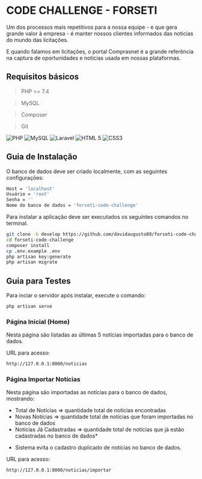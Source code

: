 # CODE CHALLENGE - FORSETI

Um dos processos mais repetitivos para a nossa equipe - e que gera grande valor à empresa - é manter nossos clientes informados das noticias do mundo das licitações.

E quando falamos em licitações, o portal Comprasnet é a grande referência na captura de oportunidades e notícias usada em nossas plataformas.

## Requisitos básicos

> PHP >= 7.4

> MySQL

> Composer

> Git

![PHP](https://img.shields.io/badge/PHP-777BB4?style=for-the-badge&logo=php&logoColor=white) ![MySQL](https://img.shields.io/badge/MySQL-00000F?style=for-the-badge&logo=mysql&logoColor=white) ![Laravel](https://img.shields.io/badge/Laravel-FF2D20?style=for-the-badge&logo=laravel&logoColor=white) ![HTML 5](https://img.shields.io/badge/HTML5-E34F26?style=for-the-badge&logo=html5&logoColor=white) ![CSS3](https://img.shields.io/badge/CSS3-1572B6?style=for-the-badge&logo=css3&logoColor=white)

## Guia de Instalação

O banco de dados deve ser criado localmente, com as seguintes configurações:

```sh
Host = 'localhost'
Usuário = 'root'
Senha = ''
Nome do banco de dados = 'forseti-code-challenge'
```

Para instalar a aplicação deve ser executados os seguintes comandos no terminal.

```sh
git clone -b develop https://github.com/davidaugusto89/forseti-code-challenge.git forseti-code-challenge
cd forseti-code-challenge
composer install
cp .env.example .env
php artisan key:generate
php artisan migrate
```
## Guia para Testes

Para inciar o servidor após instalar, execute o comando:

```sh
php artisan serve
```
### Página Inicial (Home)
Nesta página são listadas as últimas 5 notícias importadas para o banco de dados.

URL para acesso:

```sh
http://127.0.0.1:8000/noticias
```

### Página Importar Notícias
Nesta página são importadas as notícias para o banco de dados, mostrando: 
- Total de Notícias => quantidade total de notícias encontradas
- Novas Notícias => quantidade total de notícias que foram importadas no banco de dados
- Notícias Já Cadastradas => quantidade total de notícias que já estão cadastradas no banco de dados*

* Sistema evita o cadastro duplicado de notícias no banco de dados.

URL para acesso:

```sh
http://127.0.0.1:8000/noticias/importar
```

